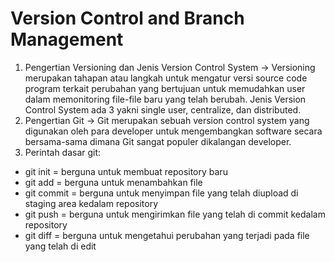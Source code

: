 # Version Control and Branch Management 

1. Pengertian Versioning dan Jenis Version Control System -> Versioning merupakan tahapan atau langkah untuk mengatur versi source code program terkait perubahan yang bertujuan untuk memudahkan user dalam memonitoring file-file baru yang telah berubah. Jenis Version Control System ada 3 yakni single user, centralize, dan distributed.
2. Pengertian Git -> Git merupakan sebuah version control system yang digunakan oleh para developer untuk mengembangkan software secara bersama-sama dimana Git sangat populer dikalangan developer.
3. Perintah dasar git:
  - git init = berguna untuk membuat repository baru
  - git add = berguna untuk menambahkan file
  - git commit = berguna untuk menyimpan file yang telah diupload di staging area kedalam repository
  - git push = berguna untuk mengirimkan file yang telah di commit kedalam repository
  - git diff = berguna untuk mengetahui perubahan yang terjadi pada file yang telah di edit 
  